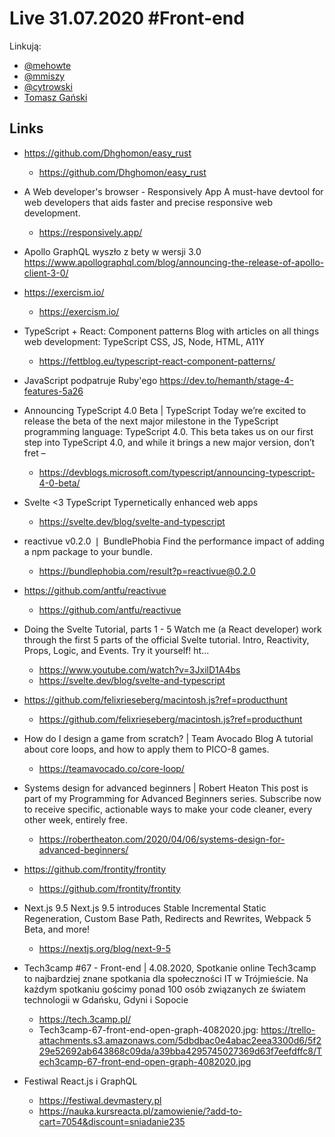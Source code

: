 # Live 31.07.2020 #Front-end

Linkują:

- [@mehowte](https://twitter.com/mehowte)
- [@mmiszy](https://twitter.com/mmiszy)
- [@cytrowski](https://twitter.com/cytrowski)
- [Tomasz Gański](https://www.linkedin.com/in/tomaszganski)

## Links

- https://github.com/Dhghomon/easy_rust
  - https://github.com/Dhghomon/easy_rust
- A Web developer's browser - Responsively App
  A must-have devtool for web developers that aids faster and precise responsive web development.

  - https://responsively.app/

- Apollo GraphQL wyszło z bety w wersji 3.0
  https://www.apollographql.com/blog/announcing-the-release-of-apollo-client-3-0/

- https://exercism.io/
  - https://exercism.io/
- TypeScript + React: Component patterns
  Blog with articles on all things web development: TypeScript CSS, JS, Node, HTML, A11Y

  - https://fettblog.eu/typescript-react-component-patterns/

- JavaScript podpatruje Ruby'ego
  https://dev.to/hemanth/stage-4-features-5a26

- Announcing TypeScript 4.0 Beta | TypeScript
  Today we’re excited to release the beta of the next major milestone in the TypeScript programming language: TypeScript 4.0. This beta takes us on our first step into TypeScript 4.0, and while it brings a new major version, don’t fret –

  - https://devblogs.microsoft.com/typescript/announcing-typescript-4-0-beta/

- Svelte <3 TypeScript
  Typernetically enhanced web apps

  - https://svelte.dev/blog/svelte-and-typescript

- reactivue v0.2.0 ❘ BundlePhobia
  Find the performance impact of adding a npm package to your bundle.

  - https://bundlephobia.com/result?p=reactivue@0.2.0

- https://github.com/antfu/reactivue
  - https://github.com/antfu/reactivue
- Doing the Svelte Tutorial, parts 1 - 5
  Watch me (a React developer) work through the first 5 parts of the official Svelte tutorial. Intro, Reactivity, Props, Logic, and Events. Try it yourself! ht...

  - https://www.youtube.com/watch?v=3JxilD1A4bs
  - https://svelte.dev/blog/svelte-and-typescript

- https://github.com/felixrieseberg/macintosh.js?ref=producthunt
  - https://github.com/felixrieseberg/macintosh.js?ref=producthunt
- How do I design a game from scratch? | Team Avocado Blog
  A tutorial about core loops, and how to apply them to PICO-8 games.

  - https://teamavocado.co/core-loop/

- Systems design for advanced beginners | Robert Heaton
  This post is part of my Programming for Advanced Beginners series. Subscribe now to receive specific, actionable ways to make your code cleaner, every other week, entirely free.

  - https://robertheaton.com/2020/04/06/systems-design-for-advanced-beginners/

- https://github.com/frontity/frontity
  - https://github.com/frontity/frontity
- Next.js 9.5
  Next.js 9.5 introduces Stable Incremental Static Regeneration, Custom Base Path, Redirects and Rewrites, Webpack 5 Beta, and more!

  - https://nextjs.org/blog/next-9-5

- Tech3camp #67 - Front-end | 4.08.2020, Spotkanie online
  Tech3camp to najbardziej znane spotkania dla społeczności IT w Trójmieście. Na każdym spotkaniu gościmy ponad 100 osób związanych ze światem technologii w Gdańsku, Gdyni i Sopocie

  - https://tech.3camp.pl/
  - Tech3camp-67-front-end-open-graph-4082020.jpg: https://trello-attachments.s3.amazonaws.com/5dbdbac0e4abac2eea3300d6/5f229e52692ab643868c09da/a39bba4295745027369d63f7eefdffc8/Tech3camp-67-front-end-open-graph-4082020.jpg

- Festiwal React.js i GraphQL
  - https://festiwal.devmastery.pl
  - https://nauka.kursreacta.pl/zamowienie/?add-to-cart=7054&discount=sniadanie235
